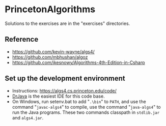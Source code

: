 # PrincetonAlgorithms
Solutions to the exercises are in the "exercises" directories.

## Reference
* https://github.com/kevin-wayne/algs4/
* https://github.com/mbhushan/algoz
* https://github.com/ikesnowy/Algorithms-4th-Edition-in-Csharp

## Set up the development environment

* Instructions: https://algs4.cs.princeton.edu/code/
* <a href="http://drjava.sourceforge.net/">DrJava</a> is the easiest IDE for this code base.
* On Windows, run setenv.bat to add "<code>.\bin</code>" to <code>PATH</code>, and use the command "<code>javac-algs4</code>" to compile, use the command "<code>java-algs4</code>" to run the Java programs. These two commands classpath in <code>stdlib.jar</code> and <code>algs4.jar</code>.
